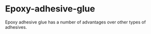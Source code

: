 # Epoxy-adhesive-glue
Epoxy adhesive glue has a number of advantages over other types of adhesives.
